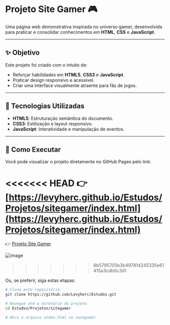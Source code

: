 # Projeto Site Gamer 🎮

Uma página web demonstrativa inspirada no universo gamer, desenvolvida para praticar e consolidar conhecimentos em **HTML**, **CSS** e **JavaScript**.

---

## ✨ Objetivo

Este projeto foi criado com o intuito de:

- Reforçar habilidades em **HTML5**, **CSS3** e **JavaScript**.
- Praticar design responsivo e acessível.
- Criar uma interface visualmente atraente para fãs de jogos.

---

## 🧰 Tecnologias Utilizadas

- **HTML5**: Estruturação semântica do documento.
- **CSS3**: Estilização e layout responsivo.
- **JavaScript**: Interatividade e manipulação de eventos.

---

## 🚀 Como Executar

Você pode visualizar o projeto diretamente no GitHub Pages pelo link:

<<<<<<< HEAD
👉 [https://levyherc.github.io/Estudos/Projetos/sitegamer/index.html](https://levyherc.github.io/Estudos/Projetos/sitegamer/index.html)
=======
👉 [Projeto Site Gamer ](https://levyherc.github.io/Estudos/Projetos/sitegamer/index.html) 

![image](https://github.com/user-attachments/assets/12ee51e6-5a55-4a2d-acb5-253f8da70335)

>>>>>>> 8b5795705b3b497814245335e61415a3cdb0c3d1

Ou, se preferir, siga estas etapas:

```bash
# Clone este repositório
git clone https://github.com/Levyherc/Estudos.git

# Navegue até o diretório do projeto
cd Estudos/Projetos/sitegamer

# Abra o arquivo index.html no navegador
